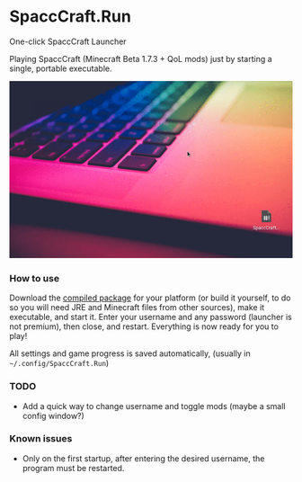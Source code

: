 # SpaccCraft.Run
One-click SpaccCraft Launcher

Playing SpaccCraft (Minecraft Beta 1.7.3 + QoL mods) just by starting a single, portable executable.

![GIF Preview](Assets/Preview.gif)

### How to use

Download the [compiled package](https://github.com/Spacc-Inc/SpaccCraft.Run/releases/latest) for your platform (or build it yourself, to do so you will need JRE and Minecraft files from other sources),
make it executable, and start it.
Enter your username and any password (launcher is not premium), then close, and restart.
Everything is now ready for you to play!

All settings and game progress is saved automatically, (usually in `~/.config/SpaccCraft.Run`)

### TODO
- Add a quick way to change username and toggle mods (maybe a small config window?)

### Known issues
- Only on the first startup, after entering the desired username, the program must be restarted.
